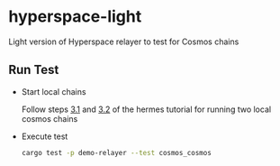 # hyperspace-light

Light version of Hyperspace relayer to test for Cosmos chains

## Run Test

- Start local chains

  Follow steps [3.1](https://hermes.informal.systems/tutorials/pre-requisites/index.html) and [3.2](https://hermes.informal.systems/tutorials/local-chains/index.html) of the hermes tutorial for running two local cosmos chains

- Execute test</br>
  
  ```bash
  cargo test -p demo-relayer --test cosmos_cosmos
  ```
